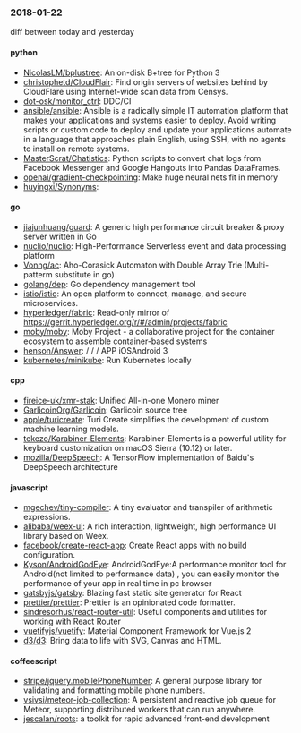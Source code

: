 ### 2018-01-22
diff between today and yesterday

#### python
* [NicolasLM/bplustree](https://github.com/NicolasLM/bplustree): An on-disk B+tree for Python 3
* [christophetd/CloudFlair](https://github.com/christophetd/CloudFlair):  Find origin servers of websites behind by CloudFlare using Internet-wide scan data from Censys.
* [dot-osk/monitor_ctrl](https://github.com/dot-osk/monitor_ctrl): DDC/CI
* [ansible/ansible](https://github.com/ansible/ansible): Ansible is a radically simple IT automation platform that makes your applications and systems easier to deploy. Avoid writing scripts or custom code to deploy and update your applications automate in a language that approaches plain English, using SSH, with no agents to install on remote systems.
* [MasterScrat/Chatistics](https://github.com/MasterScrat/Chatistics):  Python scripts to convert chat logs from Facebook Messenger and Google Hangouts into Pandas DataFrames.
* [openai/gradient-checkpointing](https://github.com/openai/gradient-checkpointing): Make huge neural nets fit in memory
* [huyingxi/Synonyms](https://github.com/huyingxi/Synonyms): 

#### go
* [jiajunhuang/guard](https://github.com/jiajunhuang/guard): A generic high performance circuit breaker & proxy server written in Go
* [nuclio/nuclio](https://github.com/nuclio/nuclio): High-Performance Serverless event and data processing platform
* [Vonng/ac](https://github.com/Vonng/ac): Aho-Corasick Automaton with Double Array Trie (Multi-patterm substitute in go)
* [golang/dep](https://github.com/golang/dep): Go dependency management tool
* [istio/istio](https://github.com/istio/istio): An open platform to connect, manage, and secure microservices.
* [hyperledger/fabric](https://github.com/hyperledger/fabric): Read-only mirror of https://gerrit.hyperledger.org/r/#/admin/projects/fabric
* [moby/moby](https://github.com/moby/moby): Moby Project - a collaborative project for the container ecosystem to assemble container-based systems
* [henson/Answer](https://github.com/henson/Answer):   /  /  /   APP iOSAndroid 3 
* [kubernetes/minikube](https://github.com/kubernetes/minikube): Run Kubernetes locally

#### cpp
* [fireice-uk/xmr-stak](https://github.com/fireice-uk/xmr-stak): Unified All-in-one Monero miner
* [GarlicoinOrg/Garlicoin](https://github.com/GarlicoinOrg/Garlicoin): Garlicoin source tree
* [apple/turicreate](https://github.com/apple/turicreate): Turi Create simplifies the development of custom machine learning models.
* [tekezo/Karabiner-Elements](https://github.com/tekezo/Karabiner-Elements): Karabiner-Elements is a powerful utility for keyboard customization on macOS Sierra (10.12) or later.
* [mozilla/DeepSpeech](https://github.com/mozilla/DeepSpeech): A TensorFlow implementation of Baidu's DeepSpeech architecture

#### javascript
* [mgechev/tiny-compiler](https://github.com/mgechev/tiny-compiler): A tiny evaluator and transpiler of arithmetic expressions.
* [alibaba/weex-ui](https://github.com/alibaba/weex-ui):  A rich interaction, lightweight, high performance UI library based on Weex.
* [facebook/create-react-app](https://github.com/facebook/create-react-app): Create React apps with no build configuration.
* [Kyson/AndroidGodEye](https://github.com/Kyson/AndroidGodEye): AndroidGodEye:A performance monitor tool for Android(not limited to performance data) , you can easily monitor the performance of your app in real time in pc browser
* [gatsbyjs/gatsby](https://github.com/gatsbyjs/gatsby):  Blazing fast static site generator for React
* [prettier/prettier](https://github.com/prettier/prettier): Prettier is an opinionated code formatter.
* [sindresorhus/react-router-util](https://github.com/sindresorhus/react-router-util): Useful components and utilities for working with React Router
* [vuetifyjs/vuetify](https://github.com/vuetifyjs/vuetify): Material Component Framework for Vue.js 2
* [d3/d3](https://github.com/d3/d3): Bring data to life with SVG, Canvas and HTML. 

#### coffeescript
* [stripe/jquery.mobilePhoneNumber](https://github.com/stripe/jquery.mobilePhoneNumber): A general purpose library for validating and formatting mobile phone numbers.
* [vsivsi/meteor-job-collection](https://github.com/vsivsi/meteor-job-collection): A persistent and reactive job queue for Meteor, supporting distributed workers that can run anywhere.
* [jescalan/roots](https://github.com/jescalan/roots): a toolkit for rapid advanced front-end development
